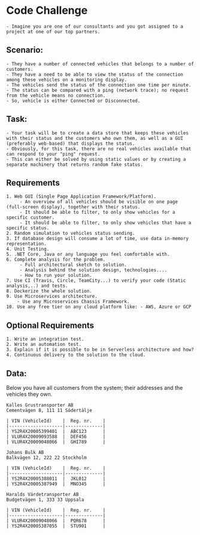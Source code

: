 # Code Challenge

	- Imagine you are one of our consultants and you got assigned to a project at one of our top partners.

## Scenario:
	
	- They have a number of connected vehicles that belongs to a number of customers.
	- They have a need to be able to view the status of the connection among these vehicles on a monitoring display.
	- The vehicles send the status of the connection one time per minute.
	- The status can be compared with a ping (network trace); no request from the vehicle means no connection. 
	- So, vehicle is either Connected or Disconnected.

## Task:

	- Your task will be to create a data store that keeps these vehicles with their status and the customers who own them, as well as a GUI (preferably web-based) that displays the status.
	- Obviously, for this task, there are no real vehicles available that can respond to your "ping" request.
	- This can either be solved by using static values or ​​by creating a separate machinery that returns random fake status.

## Requirements

	1. Web GUI (Single Page Application Framework/Platform).
		 - An overview of all vehicles should be visible on one page (full-screen display), together with their status.
		 - It should be able to filter, to only show vehicles for a specific customer.
		 - It should be able to filter, to only show vehicles that have a specific status.
	2. Random simulation to vehicles status sending.
	3. If database design will consume a lot of time, use data in-memory representation.
	4. Unit Testing.
	5. .NET Core, Java or any language you feel comfortable with.
	6. Complete analysis for the problem.
		 - Full architectural sketch to solution.
		 - Analysis behind the solution design, technologies....
		 - How to run your solution.
	7. Use CI (Travis, Circle, TeamCity...) to verify your code (Static analysis,..) and tests.
	8. Dockerize the whole solution.
	9. Use Microservices architecture.
		- Use any Microservices Chassis Framework.
	10. Use any free tier on any cloud platform like: - AWS, Azure or GCP

## Optional Requirements

	1. Write an integration test.
	2. Write an automation test.
	3. Explain if it is possible to be in Serverless architecture and how?
	4. Continuous delivery to the solution to the cloud.

##  Data:
Below you have all customers from the system; their addresses and the vehicles they own.

```
Kalles Grustransporter AB
Cementvägen 8, 111 11 Södertälje

| VIN (VehicleId)    |  Reg. nr.    |
|--------------------|--------------|
| YS2R4X20005399401  |  ABC123      |
| VLUR4X20009093588  |  DEF456      |
| VLUR4X20009048066  |  GHI789      |
```
```
Johans Bulk AB
Balkvägen 12, 222 22 Stockholm

| VIN (VehicleId)    |  Reg. nr.    |
|--------------------|--------------|
| YS2R4X20005388011  |  JKL012      |
| YS2R4X20005387949  |  MNO345      |
```
```
Haralds Värdetransporter AB
Budgetvägen 1, 333 33 Uppsala

| VIN (VehicleId)    |  Reg. nr.    |
|--------------------|--------------|
| VLUR4X20009048066  |  PQR678      |
| YS2R4X20005387055  |  STU901      |
```
